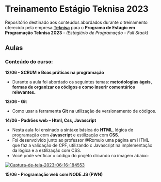 # Treinamento Estágio Teknisa 2023

Repositório destinado aos conteúdos abordados durante o treinamento oferecido pela empresa **[Teknisa](https://www.teknisa.com/)** para o **Programa de Estágio em Programação Teknisa 2023** - *(Estagiário de Programação - Full Stack)*


## Aulas

### Conteúdo do curso:

**12/06 -  SCRUM e Boas práticas na programação**
- Durante a aula foi abordado os seguintes temas: **metodologias ágeis, formas de organizar os códigos e como inserir comentários relevantes.**

**13/06 - Git**
- Como usar a ferramenta **Git** na utilização de versionamento de códigos.

**14/06 - Padrões web – Html, Css, Javascript**
- Nesta aula foi ensinado a sintaxe básica do **HTML**, lógica de programação com **Javascript** e estilização com **CSS**.
- Foi desenvolvido junto ao professor @Romulo uma página em HTML que faz a validação de CPF, utilizando o Javascript na implementação da lógica e a estilização com CSS.
- Você pode verificar o código do projeto clicando na imagem abaixo:

<a href="https://github.com/rafhaella/treinamento_estagio_teknisa/tree/main/aula-03/validacao-cpf"><img src="https://i.ibb.co/ZzgMxb9/Captura-de-tela-2023-06-16-184553.png" alt="Captura-de-tela-2023-06-16-184553" border="0"></a>

**15/06 - Programação web com NODE.JS (PWN)**


